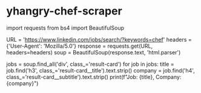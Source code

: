 # yhangry-chef-scraper
import requests
from bs4 import BeautifulSoup

URL = 'https://www.linkedin.com/jobs/search/?keywords=chef'
headers = {'User-Agent': 'Mozilla/5.0'}
response = requests.get(URL, headers=headers)
soup = BeautifulSoup(response.text, 'html.parser')

jobs = soup.find_all('div', class_='result-card')
for job in jobs:
    title = job.find('h3', class_='result-card__title').text.strip()
    company = job.find('h4', class_='result-card__subtitle').text.strip()
    print(f"Job: {title}, Company: {company}")
